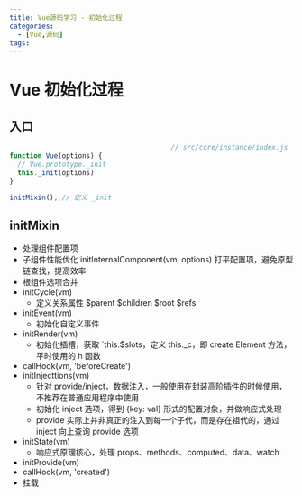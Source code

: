 ```yaml
---
title: Vue源码学习 - 初始化过程
categories:
  - [Vue,源码]
tags: 
---
```


# Vue 初始化过程

## 入口

```js
										// src/core/instance/index.js
function Vue(options) {
  // Vue.prototype._init
  this._init(options)
}

initMixin(); // 定义 _init
```

## initMixin

-  处理组件配置项 
  - 子组件性能优化 initInternalComponent(vm, options) 打平配置项，避免原型链查找，提高效率
  - 根组件选项合并
- initCycle(vm) 
  - 定义关系属性 $parent $children $root $refs
- initEvent(vm)
  -  初始化自定义事件
- initRender(vm)
  - 初始化插槽，获取 `this.$slots，定义 this._c，即 create Element 方法，平时使用的 h 函数
- callHook(vm, 'beforeCreate')
- initInjecttions(vm)
  - 针对 provide/inject，数据注入，一般使用在封装高阶插件的时候使用，不推荐在普通应用程序中使用
  - 初始化 inject 选项，得到 {key: val} 形式的配置对象，并做响应式处理
  - provide 实际上并非真正的注入到每一个子代，而是存在祖代的，通过 inject 向上查询 provide 选项
- initState(vm)
  - 响应式原理核心，处理 props、methods、computed、data、watch
- initProvide(vm) 
- callHook(vm, 'created')
-  挂载



